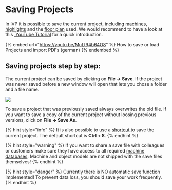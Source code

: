 # Saving Projects

In iVP it is possible to save the current project, including [machines](../machines/first-steps-with-3d-object.md), [highlights](../machines/highlighting-objects.md) and the [floor plan](../user-interface/the-floor-plan.md) used. We would recommend to have a look at this [<img src="../../../.gitbook/assets/YouTube_icon.png" alt="" data-size="line"> YouTube Tutorial](https://youtu.be/MuLt94b64O8) for a quick introduction.

{% embed url="https://youtu.be/MuLt94b64O8" %}
How to save or load Projects and import PDFs (german)
{% endembed %}

## Saving projects step by step:

The current project can be saved by clicking on **File -> Save**. If the project was never saved before a new window will open that lets you chose a folder and a file name.

![](../../../.gitbook/assets/iVP\_save\_file\_menu\_entry.jpg)

To save a project that was previously saved always overwrites the old file. If you want to save a copy of the current project without loosing previous versions, click on **File -> Save As**.

{% hint style="info" %}
It is also possible to use a [shortcut ](../settings/input-manager.md)to save the current project. The default shortcut is **Ctrl + S**.
{% endhint %}

{% hint style="warning" %}
If you want to share a save file with colleagues or customers make sure they have access to all required [machine databases](broken-reference). Machine and object models are not shipped with the save files themselves!
{% endhint %}

{% hint style="danger" %}
Currently there is NO automatic save function implemented! To prevent data loss, you should save your work frequently.
{% endhint %}
